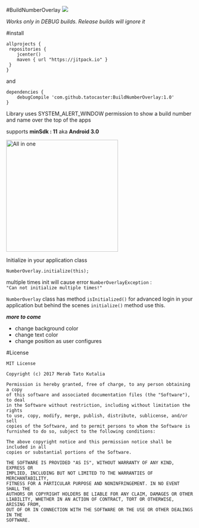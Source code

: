 #BuildNumberOverlay [![](https://jitpack.io/v/tatocaster/BuildNumberOverlay.svg)](https://jitpack.io/#tatocaster/BuildNumberOverlay)

*Works only in DEBUG builds. Release builds will ignore it*

#install
```
allprojects {
 repositories {
    jcenter()
    maven { url "https://jitpack.io" }
 }
}
```

and 
```
dependencies {
    debugCompile 'com.github.tatocaster:BuildNumberOverlay:1.0'
}
```

Library uses SYSTEM_ALERT_WINDOW permission to show a build number and name over the top of the apps

supports **minSdk : 11** aka **Android 3.0**

<img src="https://raw.githubusercontent.com/tatocaster/BuildNumberOverlay/master/art/art.png" alt="All in one" width="300">

Initialize in your application class

```
NumberOverlay.initialize(this);
```

multiple times init will cause error
`NumberOverlayException` :  
`"Can not initialize multiple times!"`

`NumberOverlay` class has method `isInitialized()` for advanced login in your application
 but behind the scenes `initialize()` method use this.
 
 ***more to come***
 - change background color
 - change text color
 - change position as user configures


#License
```
MIT License

Copyright (c) 2017 Merab Tato Kutalia

Permission is hereby granted, free of charge, to any person obtaining a copy
of this software and associated documentation files (the "Software"), to deal
in the Software without restriction, including without limitation the rights
to use, copy, modify, merge, publish, distribute, sublicense, and/or sell
copies of the Software, and to permit persons to whom the Software is
furnished to do so, subject to the following conditions:

The above copyright notice and this permission notice shall be included in all
copies or substantial portions of the Software.

THE SOFTWARE IS PROVIDED "AS IS", WITHOUT WARRANTY OF ANY KIND, EXPRESS OR
IMPLIED, INCLUDING BUT NOT LIMITED TO THE WARRANTIES OF MERCHANTABILITY,
FITNESS FOR A PARTICULAR PURPOSE AND NONINFRINGEMENT. IN NO EVENT SHALL THE
AUTHORS OR COPYRIGHT HOLDERS BE LIABLE FOR ANY CLAIM, DAMAGES OR OTHER
LIABILITY, WHETHER IN AN ACTION OF CONTRACT, TORT OR OTHERWISE, ARISING FROM,
OUT OF OR IN CONNECTION WITH THE SOFTWARE OR THE USE OR OTHER DEALINGS IN THE
SOFTWARE.

```